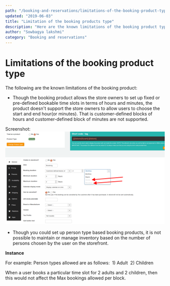 ```yaml
---
path: "/booking-and-reservations/limitations-of-the-booking-product-type"
updated: "2019-06-03"
title: "Limitation of the booking products type"
description: "Here are the known limitations of the booking product type"
author: "Sowbagya lakshmi"
category: "Booking and reservations"
---
```


# Limitations of the booking product type

The following are the known limitations of the booking product:

- Though the booking product allows the store owners to set up fixed or pre-defined bookable time slots in terms of hours and minutes, the product doesn't support the store owners to allow users to choose the start and end hour(or minutes). That is customer-defined blocks of hours and customer-defined block of minutes are not supported.

Screenshot:
![Minutes-hourly-blocks-not-allowed](https://raw.githubusercontent.com/j2store/doc-images/master/booking-and-reservations/Limitations-of-the-booking-product/minutes-hours-blocks.png)
- Though you could set up person type based booking products, it is not possible to maintain or manage inventory based on the number of persons chosen by the user on the storefront.

**Instance**

For example: Person types allowed are as follows:
 1) Adult
 2) Children

 When a user books a particular time slot for 2 adults and 2 children, then this would not affect the Max bookings allowed per block.



